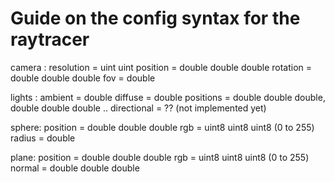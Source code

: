 # Guide on the config syntax for the raytracer

camera :
resolution = uint uint
position = double double double
rotation = double double double
fov = double

lights :
ambient = double
diffuse = double
positions = double double double, double double double ..
directional = ?? (not implemented yet)

sphere:
position = double double double
rgb = uint8 uint8 uint8 (0 to 255)
radius = double

plane:
position = double double double
rgb = uint8 uint8 uint8 (0 to 255)
normal = double double double
